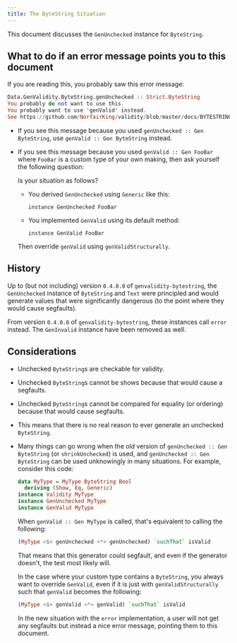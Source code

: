 ```yaml
---
title: The ByteString Situation
---
```


This document discusses the `GenUnchecked` instance for `ByteString`.

## What to do if an error message points you to this document

If you are reading this, you probably saw this error message:

``` Haskell
Data.GenValidity.ByteString.genUnchecked :: Strict.ByteString
You probably do not want to use this.
You probably want to use 'genValid' instead.
See https://github.com/NorfairKing/validity/blob/master/docs/BYTESTRING.md
```

- If you see this message because you used `genUnchecked :: Gen ByteString`, use `genValid :: Gen ByteString` instead.

- If you see this message because you used `genValid :: Gen FooBar` where `FooBar` is a custom type of your own making, then ask yourself the following question:

  Is your situation as follows?

  - You derived `GenUnchecked` using `Generic` like this:
    ```
    instance GenUnchecked FooBar
    ```

  - You implemented `GenValid` using its default method:
    ```
    instance GenValid FooBar
    ```
  
  Then override `genValid` using `genValidStructurally`.

## History

Up to (but not including) version `0.4.0.0` of `genvalidity-bytestring`, the
`GenUnchecked` instance of `ByteString` and `Text` were principled and would generate
values that were significantly dangerous (to the point where they would cause segfaults).

From version `0.4.0.0` of `genvalidity-bytestring`, these instances call `error` instead.
The `GenInvalid` instance have been removed as well.

## Considerations

- Unchecked `ByteString`s are checkable for validity.
- Unchecked `ByteString`s cannot be shows because that would cause a segfaults.
- Unchecked `ByteString`s cannot be compared for equality (or ordering) because that would cause segfaults.
- This means that there is no real reason to ever generate an unchecked `ByteString`.

- Many things can go wrong when the old version of `genUnchecked :: Gen ByteString` (or `shrinkUnchecked`) is used,
  and `genUnchecked :: Gen ByteString` can be used unknowingly in many situations.
  For example, consider this code:
  
  ``` Haskell
  data MyType = MyType ByteString Bool
    deriving (Show, Eq, Generic)
  instance Validity MyType
  instance GenUnchecked MyType
  instance GenValid MyType
  ```

  When `genValid :: Gen MyType` is called, that's equivalent to calling the following:

  ``` Haskell
  (MyType <$> genUnchecked <*> genUnchecked) `suchThat` isValid
  ```

  That means that this generator could segfault, and even if the generator doesn't, the test most likely will.

  In the case where your custom type contains a `ByteString`, you always want to override `GenValid`, even if it is just with `genValidStructurally` such that `genValid` becomes the following:

  ``` Haskell
  (MyType <$> genValid <*> genValid) `suchThat` isValid
  ```

  In the new situation with the `error` implementation, a user will not get any segfaults but instead a nice error message, pointing them to this document.
